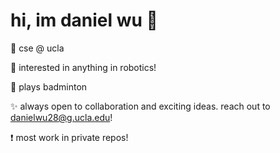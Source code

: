 # hi, im daniel wu 👋 

🌟 cse @ ucla

🧠 interested in anything in robotics!

🏸 plays badminton

✨ always open to collaboration and exciting ideas. reach out to danielwu28@g.ucla.edu!

❗ most work in private repos!

<!---
dwu006/dwu006 is a ✨ special ✨ repository because its `README.md` (this file) appears on your GitHub profile.
You can click the Preview link to take a look at your changes.
--->
